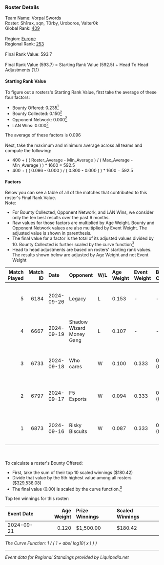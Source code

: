 ### Roster Details<br />
Team Name: Vorpal Swords<br />
Roster: Sh1rax, sqn, T0rby, Uroboros, Valter0k<br />
Global Rank: [409](../standings_global.md)<br />
<br />
Region: [Europe]( ../standings_europe.md)<br />
Regional Rank: [253]( ../standings_europe.md)<br />
<br />
Final Rank Value:  593.7<br />
<br />
Final Rank Value (593.7) = Starting Rank Value (592.5) + Head To Head Adjustments (1.1)<br />

#### Starting Rank Value<br />
To figure out a rosters's Starting Rank Value, first take the average of these four factors:<br />
- Bounty Offered: 0.235[<sup>1</sup>](#table2)
- Bounty Collected: 0.150[<sup>2</sup>](#table1)
- Opponent Network: 0.000[<sup>2</sup>](#table1)
- LAN Wins: 0.000[<sup>2</sup>](#table1)

The average of these factors is 0.096<br />
<br />
Next, take the maximum and minimum average across all teams and compute the following:<br />
- 400 + ( ( Roster_Average - Min_Average ) / ( Max_Average - Min_Average ) ) * 1600 = 592.5
- 400 + ( ( 0.096 - 0.000 ) / ( 0.800 - 0.000 ) ) * 1600 = 592.5


#### Factors<br />
Below you can see a table of all of the matches that contributed to this roster's Final Rank Value.<br />
Note:<br />

- For Bounty Collected, Opponent Network, and LAN Wins, we consider only the ten best results over the past 6 months.
- Raw values for those factors are multiplied by Age Weight. Bounty and Opponent Network values are also multiplied by Event Weight. The adjusted value is shown in parenthesis.
- The final value for a factor is the total of its adjusted values divided by 10. Bounty Collected is further scaled by the curve function[<sup>3</sup>](#curveFunction)
- Head to head adjustments are based on rosters' starting rank values. The results shown below are adjusted by Age Weight and not Event Weight
<span id="table1"></span><br />


| Match Played | Match ID | Date       | Opponent                 | W/L | Age Weight | Event Weight | Bounty Collected | Opponent Network | LAN Wins  | H2H Adj. | Roster                                 |
| -: | -: | :- | :- | :- | :- | :- | :- | :- | :- | -: | :- |
|            5 |     6184 | 2024-09-26 | Legacy                   | L   | 0.153      | -            | -                | -                | -         |    -0.84 | Sh1rax, sqn, T0rby, Uroboros, Valter0k |
|            4 |     6667 | 2024-09-19 | Shadow Wizard Money Gang | L   | 0.107      | -            | -                | -                | -         |    -1.68 | Rulik, sqn, stanf1x, T0rby, Valter0k   |
|            3 |     6733 | 2024-09-18 | Who cares                | W   | 0.100      | 0.333        | 0.000 (0.000)    | 0.004 (0.000)    | 0 (0.000) |     1.53 | Rulik, sqn, stanf1x, T0rby, Valter0k   |
|            2 |     6797 | 2024-09-17 | F5 Esports               | W   | 0.094      | 0.333        | 0.000 (0.000)    | 0.000 (0.000)    | 0 (0.000) |     1.12 | Rulik, sqn, stanf1x, T0rby, Valter0k   |
|            1 |     6873 | 2024-09-16 | Risky Biscuits           | W   | 0.087      | 0.333        | 0.000 (0.000)    | 0.000 (0.000)    | 0 (0.000) |     1.02 | Rulik, sqn, stanf1x, T0rby, Valter0k   |

<br />
<span id="table2"></span><br />
To calculate a roster's Bounty Offered:<br />

- First, take the sum of their top 10 scaled winnings ($180.42)
- Divide that value by the 5th highest value among all rosters ($329,538.08)
- The final value (0.00) is scaled by the curve function.[<sup>3</sup>](#curveFunction)

Top ten winnings for this roster:<br />

| Event Date | Age Weight | Prize Winnings | Scaled Winnings |
| :- | -: | :- | :- |
| 2024-09-21 |      0.120 | $1,500.00      | $180.42         |


<span id="curveFunction"></span>_The Curve Function: 1 / ( 1 + abs( log10( x ) ) )_<br />

---
_Event data for Regional Standings provided by Liquipedia.net_<br />
